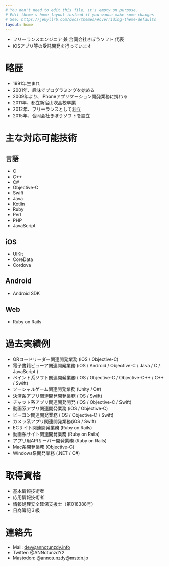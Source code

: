 ```yaml
---
# You don't need to edit this file, it's empty on purpose.
# Edit theme's home layout instead if you wanna make some changes
# See: https://jekyllrb.com/docs/themes/#overriding-theme-defaults
layout: home
---
```

- フリーランスエンジニア 兼 合同会社きぼうソフト 代表
- iOSアプリ等の受託開発を行っています

# 略歴
- 1991年生まれ
- 2001年、趣味でプログラミングを始める
- 2009年より、iPhoneアプリケーション開発業務に携わる
- 2011年、都立新宿山吹高校卒業
- 2012年、フリーランスとして独立
- 2015年、合同会社きぼうソフトを設立

# 主な対応可能技術

## 言語
- C
- C++
- C#
- Objective-C
- Swift
- Java
- Kotlin
- Ruby
- Perl
- PHP
- JavaScript

## iOS
- UIKit
- CoreData
- Cordova

## Android
- Android SDK

## Web
- Ruby on Rails

# 過去実績例
- QRコードリーダー関連開発業務 (iOS / Objective-C)
- 電子書籍ビューア関連開発業務 (iOS / Android / Objective-C / Java / C / JavaScript )
- ペイント系ソフト関連開発業務 (iOS / Objective-C / Objective-C++ / C++ / Swift)
- ソーシャルゲーム関連開発業務 (Unity / C#)
- 決済系アプリ関連開発開発業務 (iOS / Swift)
- チャット系アプリ関連開発開発 (iOS / Objective-C / Swift)
- 動画系アプリ関連開発業務 (iOS / Objective-C)
- ビーコン関連開発業務 (iOS / Objective-C / Swift)
- カメラ系アプリ関連開発業務(iOS / Swift)
- ECサイト関連開発業務 (Ruby on Rails)
- 動画系サイト関連開発業務 (Ruby on Rails)
- アプリ用APIサーバー開発業務 (Ruby on Rails)
- Mac系開発業務 (Objective-C)
- Windows系開発業務 (.NET / C#)

# 取得資格
- 基本情報技術者
- 応用情報技術者
- 情報処理安全確保支援士（第018388号）
- 日商簿記３級

# 連絡先
- Mail: dev@annotunzdy.info
- Twitter: @ANNotunzdY2
- Mastodon: @annotunzdy@mstdn.jp